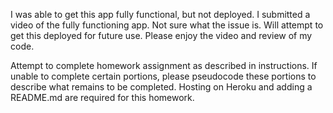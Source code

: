 I was able to get this app fully functional, but not deployed. I submitted a video of the fully functioning app. Not sure what the issue is. Will attempt to get this deployed for future use. Please enjoy the video and review of my code. 

Attempt to complete homework assignment as described in instructions. If unable to complete certain portions, please pseudocode these portions to describe what remains to be completed. Hosting on Heroku and adding a README.md are required for this homework. 
